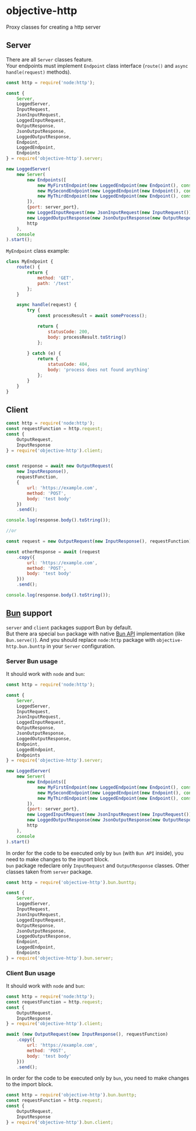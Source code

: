# objective-http
Proxy classes for creating a http server


## Server

There are all `Server` classes feature.  
Your endpoints must implement `Endpoint` class interface (`route()` and `async handle(request)` methods).

```javascript
const http = require('node:http');

const {
    Server,
    LoggedServer,
    InputRequest,
    JsonInputRequest,
    LoggedInputRequest,
    OutputResponse,
    JsonOutputResponse,
    LoggedOutputResponse,
    Endpoint,
    LoggedEndpoint,
    Endpoints
} = require('objective-http').server;

new LoggedServer(
    new Server(
        new Endpoints([
            new MyFirstEndpoint(new LoggedEndpoint(new Endpoint(), console)),
            new MySecondEndpoint(new LoggedEndpoint(new Endpoint(), console)),
            new MyThirdEndpoint(new LoggedEndpoint(new Endpoint(), console))
        ]),
        {port: server_port},
        new LoggedInputRequest(new JsonInputRequest(new InputRequest()), console),
        new LoggedOutputResponse(new JsonOutputResponse(new OutputResponse()), console),
        http
    ),
    console
).start();
```

`MyEndpoint` class example:

```javascript
class MyEndpoint {
    route() {
        return {
            method: 'GET',
            path: '/test'
        };
    }

    async handle(request) {
        try {
            const processResult = await someProcess();

            return {
                statusCode: 200,
                body: processResult.toString()
            };
        
        } catch (e) {
            return {
                statusCode: 404,
                body: 'process does not found anything'
            };
        }
    }
}

```

## Client

```javascript
const http = require('node:http');
const requestFunction = http.request;
const {
    OutputRequest,
    InputResponse
} = require('objective-http').client;


const response = await new OutputRequest(
    new InputResponse(),
    requestFunction,
    {
        url: 'https://example.com',
        method: 'POST',
        body: 'test body'
    })
    .send();

console.log(response.body().toString());

//or

const request = new OutputRequest(new InputResponse(), requestFunction);

const otherResponse = await (request
    .copy({
        url: 'https://example.com',
        method: 'POST',
        body: 'test body'
    }))
    .send();

console.log(response.body().toString());
```


## [Bun](https://bun.sh) support

`server` and `client` packages support Bun by default.  
But there ara special `bun` package with native [Bun API](https://bun.sh/docs/runtime/bun-apis) implementation (like `Bun.serve()`). 
And you should replace `node:http` package with `objective-http.bun.bunttp` in your `Server` configuration.


### Server Bun usage

It should work with `node` and `bun`:

```javascript
const http = require('node:http');

const {
    Server,
    LoggedServer,
    InputRequest,
    JsonInputRequest,
    LoggedInputRequest,
    OutputResponse,
    JsonOutputResponse,
    LoggedOutputResponse,
    Endpoint,
    LoggedEndpoint,
    Endpoints
} = require('objective-http').server;

new LoggedServer(
    new Server(
        new Endpoints([
            new MyFirstEndpoint(new LoggedEndpoint(new Endpoint(), console)),
            new MySecondEndpoint(new LoggedEndpoint(new Endpoint(), console)),
            new MyThirdEndpoint(new LoggedEndpoint(new Endpoint(), console))
        ]),
        {port: server_port},
        new LoggedInputRequest(new JsonInputRequest(new InputRequest()), console),
        new LoggedOutputResponse(new JsonOutputResponse(new OutputResponse()), console),
        http
    ),
    console
).start()
```

In order for the code to be executed only by `bun` (with `Bun API` inside), you need to make changes to the import block.  
`bun` package redeclare only `InputRequest` and `OutputResponse` classes. Other classes taken from `server` package.

```javascript
const http = require('objective-http').bun.bunttp;

const {
    Server,
    LoggedServer,
    InputRequest,
    JsonInputRequest,
    LoggedInputRequest,
    OutputResponse,
    JsonOutputResponse,
    LoggedOutputResponse,
    Endpoint,
    LoggedEndpoint,
    Endpoints
} = require('objective-http').bun.server;
```


### Client Bun usage

It should work with `node` and `bun`:

```javascript
const http = require('node:http');
const requestFunction = http.request;
const {
    OutputRequest,
    InputResponse
} = require('objective-http').client;

await (new OutputRequest(new InputResponse(), requestFunction)
    .copy({
        url: 'https://example.com',
        method: 'POST',
        body: 'test body'
    }))
    .send();
```

In order for the code to be executed only by `bun`, you need to make changes to the import block.

```javascript
const http = require('objective-http').bun.bunttp;
const requestFunction = http.request;
const {
    OutputRequest,
    InputResponse
} = require('objective-http').bun.client;
```